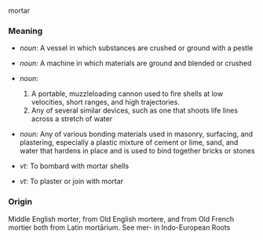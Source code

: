 mortar
### Meaning
+ _noun_: A vessel in which substances are crushed or ground with a pestle
+ _noun_: A machine in which materials are ground and blended or crushed
+ _noun_:
   1. A portable, muzzleloading cannon used to fire shells at low velocities, short ranges, and high trajectories.
   2. Any of several similar devices, such as one that shoots life lines across a stretch of water
+ _noun_: Any of various bonding materials used in masonry, surfacing, and plastering, especially a plastic mixture of cement or lime, sand, and water that hardens in place and is used to bind together bricks or stones

+ _vt_: To bombard with mortar shells
+ _vt_: To plaster or join with mortar

### Origin

Middle English morter, from Old English mortere, and from Old French mortier both from Latin mortārium. See mer- in Indo-European Roots
